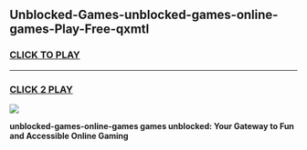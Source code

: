 
## Unblocked-Games-unblocked-games-online-games-Play-Free-qxmtl
<h3>
<a href="https://premium76.site?title=unblocked-games-online-games&ref=21A">CLICK TO PLAY</a></h3>
<hr>

<h3>
<a href="https://premium76.site?title=unblocked-games-online-games&ref=21A">CLICK 2 PLAY</a>
  
</h3>

<a href="https://premium76.site?title=unblocked-games-online-games&ref=21A"><img src="https://clearcache.store/games.png"></a>


**unblocked-games-online-games games unblocked: Your Gateway to Fun and Accessible Online Gaming**
